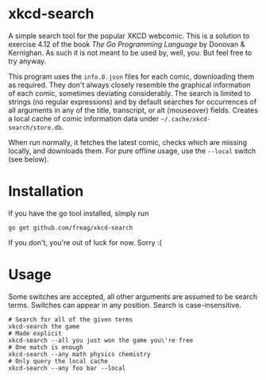 # xkcd-search
A simple search tool for the popular XKCD webcomic. This is a solution to exercise 4.12 of the book *The Go Programming Language* by Donovan & Kernighan. As such it is not meant to be used by, well, you. But feel free to try anyway.

This program uses the `info.0.json` files for each comic, downloading them as required. They don't always closely resemble the graphical information of each comic, sometimes deviating considerably. The search is limited to strings (no regular expressions) and by default searches for occurrences of all arguments in any of the title, transcript, or alt (mouseover) fields. Creates a local cache of comic information data under `~/.cache/xkcd-search/store.db`.

When run normally, it fetches the latest comic, checks which are missing locally, and downloads them. For pure offline usage, use the `--local` switch (see below).

# Installation

If you have the go tool installed, simply run
```
go get github.com/freag/xkcd-search
```
If you don't, you're out of luck for now. Sorry :(

# Usage

Some switches are accepted, all other arguments are assumed to be search terms. Switches can appear in any position. Search is case-insensitive.

```
# Search for all of the given terms
xkcd-search the game
# Made explicit
xkcd-search --all you just won the game you\'re free
# One match is enough
xkcd-search --any math physics chemistry
# Only query the local cache
xkcd-search --any foo bar --local
```
